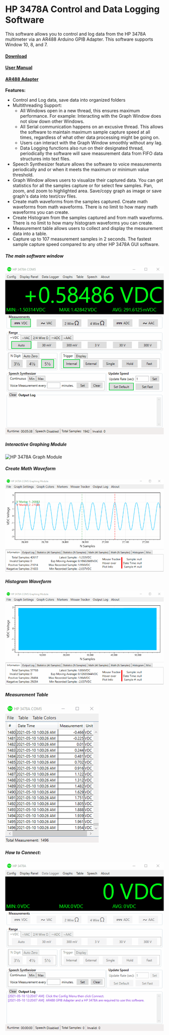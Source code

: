 # HP 3478A Control and Data Logging Software
 This software allows you to control and log data from the HP 3478A multimeter via an AR488 Arduino GPIB Adapter. This software supports Window 10, 8, and 7.

#### [Download](https://github.com/Niravk1997/HP-3478A-Software/releases)

#### [User Manual](https://github.com/Niravk1997/HP-3478A-Software/blob/main/User%20Manual/HP%203478A%20Software%20User%20Manual.pdf)

#### [AR488 Adapter](https://github.com/Twilight-Logic/AR488)

**Features:**

- Control and Log data, save data into organized folders
- Multithreading Support:
   - All Windows open in a new thread, this ensures maximum performance. For example: Interacting with the Graph Window does not slow down other Windows.
    - All Serial communication happens on an excusive thread. This allows the software to maintain maximum sample capture speed at all times, regardless of what other data processing might be going on.
    - Users can interact with the Graph Window smoothly without any lag.
    - Data Logging functions also run on their designated thread, periodically the software will save measurement data from FIFO data structures into text files.
- Speech Synthesizer feature allows the software to voice measurements periodically and or when it meets the maximum or minimum value threshold.
- Graph Window allows users to visualize their captured data. You can get statistics for all the samples capture or for select few samples. Pan, zoom, and zoom to highlighted area. Save/copy graph as image or save graph's data into text/csv files. 
- Create math waveforms from the samples captured. Create math waveforms from math waveforms. There is no limit to how many math waveforms you can create. 
- Create Histogram from the samples captured and from math waveforms. There is no limit to how many histogram waveforms you can create.
- Measurement table allows users to collect and display the measurement data into a table.
- Capture up to 107 measurement samples in 2 seconds. The fastest sample capture speed compared to any other HP 3478A GUI software.

##### The main software window
![HP 3478A Software](https://github.com/Niravk1997/HP-3478A-Software/blob/main/Images/HP%203478A%20Software.gif)

##### Interactive Graphing Module
![HP 3478A Graph Module](https://github.com/Niravk1997/HP-3478A-Software/blob/main/Images/Graph%20Module.gif)

##### Create Math Waveform
![HP 3478A Math Wavform](https://github.com/Niravk1997/HP-3478A-Software/blob/main/Images/Math%20Waveform.gif)

##### Histogram Waveform
![HP 3478A Histogram](https://github.com/Niravk1997/HP-3478A-Software/blob/main/Images/Histogram.gif)

##### Measurement Table
![HP 3478A Table](https://github.com/Niravk1997/HP-3478A-Software/blob/main/Images/Table.gif)

##### How to Connect:
![HP 3478A Connect](https://github.com/Niravk1997/HP-3478A-Software/blob/main/Images/How%20to%20Connect.gif)